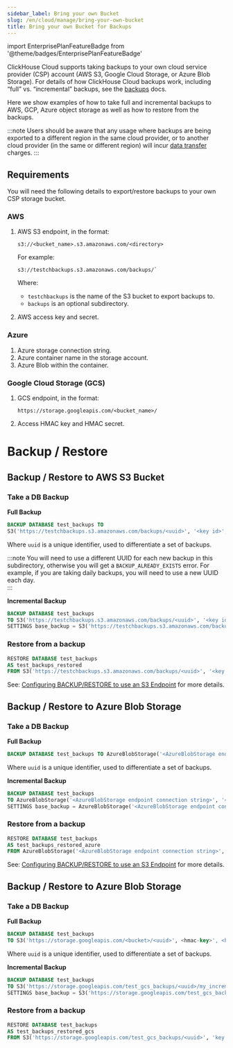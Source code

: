 ```yaml
---
sidebar_label: Bring your own Bucket
slug: /en/cloud/manage/bring-your-own-bucket
title: Bring your own Bucket for Backups
---
```


import EnterprisePlanFeatureBadge from '@theme/badges/EnterprisePlanFeatureBadge'

<EnterprisePlanFeatureBadge/>

ClickHouse Cloud supports taking backups to your own cloud service provider (CSP) account (AWS S3, Google Cloud Storage, or Azure Blob Storage).
For details of how ClickHouse Cloud backups work, including “full” vs. “incremental” backups, see the [backups](./backups.md) docs.

Here we show examples of how to take full and incremental backups to AWS, GCP, Azure object storage as well as how to restore from the backups.

:::note
Users should be aware that any usage where backups are being exported to a different region in the same cloud provider, or to another cloud provider (in the same or different region) will incur [data transfer](./network-data-transfer.mdx) charges.
:::

## Requirements

You will need the following details to export/restore backups to your own CSP storage bucket.

### AWS

1. AWS S3 endpoint, in the format:

    ```text
    s3://<bucket_name>.s3.amazonaws.com/<directory>
    ```

    For example: 
    ```text
    s3://testchbackups.s3.amazonaws.com/backups/`
   ```
    Where:
   - `testchbackups` is the name of the S3 bucket to export backups to.
   - `backups` is an optional subdirectory.


2. AWS access key and secret.

### Azure

1. Azure storage connection string.
2. Azure container name in the storage account.
3. Azure Blob within the container.

### Google Cloud Storage (GCS)

1. GCS endpoint, in the format:

    ```text
    https://storage.googleapis.com/<bucket_name>/
    ```
2. Access HMAC key and HMAC secret.

# Backup / Restore

## Backup / Restore to AWS S3 Bucket

### Take a DB Backup

**Full Backup**

```sql
BACKUP DATABASE test_backups TO 
S3('https://testchbackups.s3.amazonaws.com/backups/<uuid>', '<key id>', '<key secret>')
```

Where `uuid` is a unique identifier, used to differentiate a set of backups.

:::note
You will need to use a different UUID for each new backup in this subdirectory, otherwise you will get a `BACKUP_ALREADY_EXISTS` error.
For example, if you are taking daily backups, you will need to use a new UUID each day.  
:::

**Incremental Backup**

```sql
BACKUP DATABASE test_backups 
TO S3('https://testchbackups.s3.amazonaws.com/backups/<uuid>', '<key id>', '<key secret>') 
SETTINGS base_backup = S3('https://testchbackups.s3.amazonaws.com/backups/<base-backup-uuid>', '<key id>', '<key secret>')
```

### Restore from a backup

```sql
RESTORE DATABASE test_backups 
AS test_backups_restored 
FROM S3('https://testchbackups.s3.amazonaws.com/backups/<uuid>', '<key id>', '<key secret>')
```

See: [Configuring BACKUP/RESTORE to use an S3 Endpoint](/docs/en/operations/backup#configuring-backuprestore-to-use-an-s3-endpoint) for more details.

## Backup / Restore to Azure Blob Storage

### Take a DB Backup

**Full Backup**

```sql
BACKUP DATABASE test_backups TO AzureBlobStorage('<AzureBlobStorage endpoint connection string>', '<container>', '<blob>/<uuid>');
```

Where `uuid` is a unique identifier, used to differentiate a set of backups.

**Incremental Backup**

```sql
BACKUP DATABASE test_backups 
TO AzureBlobStorage('<AzureBlobStorage endpoint connection string>', '<container>', '<blob>/<uuid>/my_incremental') 
SETTINGS base_backup = AzureBlobStorage('<AzureBlobStorage endpoint connection string>', '<container>', '<blob>/<uuid>')
```

### Restore from a backup

```sql
RESTORE DATABASE test_backups 
AS test_backups_restored_azure 
FROM AzureBlobStorage('<AzureBlobStorage endpoint connection string>', '<container>', '<blob>/<uuid>')
```

See: [Configuring BACKUP/RESTORE to use an S3 Endpoint](/docs/en/operations/backup#configuring-backuprestore-to-use-an-azureblobstorage-endpoint) for more details.

## Backup / Restore to Azure Blob Storage

### Take a DB Backup

**Full Backup**

```sql
BACKUP DATABASE test_backups 
TO S3('https://storage.googleapis.com/<bucket>/<uuid>', <hmac-key>', <hmac-secret>)
```
Where `uuid` is a unique identifier, used to differentiate a set of backups.

**Incremental Backup**

```sql
BACKUP DATABASE test_backups 
TO S3('https://storage.googleapis.com/test_gcs_backups/<uuid>/my_incremental', 'key', 'secret')
SETTINGS base_backup = S3('https://storage.googleapis.com/test_gcs_backups/<uuid>', 'key', 'secret')
```

### Restore from a backup

```sql
RESTORE DATABASE test_backups 
AS test_backups_restored_gcs 
FROM S3('https://storage.googleapis.com/test_gcs_backups/<uuid>', 'key', 'secret')
```